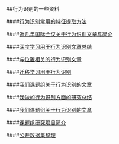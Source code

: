 ##行为识别的一些资料

####[行为识别常用的特征提取方法](https://www.zhihu.com/question/41068341)

####[近几年国际会议关于行为识别文章与简介](https://github.com/jindongwang/activityrecognition/blob/master/notes/%E8%A1%8C%E4%B8%BA%E8%AF%86%E5%88%AB%E8%AE%BA%E6%96%87list.md)

####[深度学习用于行为识别文章总结](https://github.com/jindongwang/activityrecognition/blob/master/notes/%E6%B7%B1%E5%BA%A6%E5%AD%A6%E4%B9%A0%E8%A1%8C%E4%B8%BA%E8%AF%86%E5%88%AB.md)

####[与位置相关的行为识别文章](https://github.com/jindongwang/activityrecognition/blob/master/notes/%E4%B8%8E%E4%BD%8D%E7%BD%AE%E7%9B%B8%E5%85%B3%E7%9A%84%E8%A1%8C%E4%B8%BA%E8%AF%86%E5%88%AB.md)

####[迁移学习用于行为识别](https://github.com/jindongwang/activityrecognition/blob/master/notes/%E8%BF%81%E7%A7%BB%E5%AD%A6%E4%B9%A0%E7%94%A8%E4%BA%8E%E8%A1%8C%E4%B8%BA%E8%AF%86%E5%88%AB.md)

####[我们课题组关于行为识别的文章](https://github.com/jindongwang/activityrecognition/blob/master/notes/%E8%AF%BE%E9%A2%98%E7%BB%84%E8%A1%8C%E4%B8%BA%E8%AF%86%E5%88%AB%E8%AE%BA%E6%96%87.md)

####[我做的行为识别方面的研究总结](https://github.com/jindongwang/activityrecognition/blob/master/notes/%E8%A1%8C%E4%B8%BA%E8%AF%86%E5%88%AB%E6%96%B9%E9%9D%A2%E4%BC%9A%E8%AE%AE%E8%AE%BA%E6%96%87%E7%A0%94%E7%A9%B6%E6%80%BB%E7%BB%93.pptx)

####[我们课题组关于行为识别的文章](https://github.com/jindongwang/activityrecognition/blob/master/notes/%E8%AF%BE%E9%A2%98%E7%BB%84%E8%A1%8C%E4%B8%BA%E8%AF%86%E5%88%AB%E8%AE%BA%E6%96%87.md)

####[课题组研究项目简介](https://github.com/jindongwang/activityrecognition/blob/master/notes/%E8%AF%BE%E9%A2%98%E7%BB%84%E7%A0%94%E7%A9%B6%E9%A1%B9%E7%9B%AE%E4%B8%8E%E4%BA%BA%E7%89%A9%E6%8E%A8%E8%8D%90.md)

####[公开数据集整理](https://github.com/jindongwang/activityrecognition/blob/master/dataset/dataset%20description.md)
